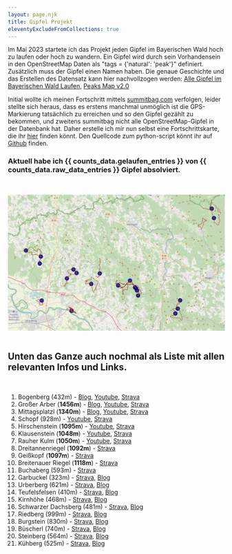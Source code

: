 ```yaml
---
layout: page.njk
title: Gipfel Projekt
eleventyExcludeFromCollections: true
---
```


Im Mai 2023 startete ich das Projekt jeden Gipfel im Bayerischen Wald hoch zu laufen oder hoch zu wandern. Ein Gipfel wird durch sein Vorhandensein in den OpenStreetMap Daten als "tags = {'natural': 'peak'}" definiert. Zusätzlich muss der Gipfel einen Namen haben. Die genaue Geschichte und das Erstellen des Datensatz kann hier nachvollzogen werden: [Alle Gipfel im Bayerischen Wald Laufen](/posts/2023-05-06-Alle-Gipfel-im-bayerischen-Wald), [Peaks Map v2.0](/posts/2024/2024-03-15-Peak_Map_Script_v2)

Initial wollte ich meinen Fortschritt mittels [summitbag.com](summitbag.com) verfolgen, leider stellte sich heraus, dass es erstens manchmal unmöglich ist die GPS-Markierung tatsächlich zu erreichen und so den Gipfel gezählt zu bekommen, und zweitens summitbag nicht alle OpenStreetMap-Gipfel in der Datenbank hat. Daher erstelle ich mir nun selbst eine Fortschrittskarte, die ihr <a href='https://raincastle.blog/assets/peaks_progress.html' data-umami-event="peaks_map">hier</a> finden könnt. Den Quellcode zum python-script könnt ihr auf <a href='https://github.com/johndillinger15/Peaks_Project_Map' class='external' target='_blank' rel='noopener' data-umami-event="github">Github</a> finden.

<h3 class="font-bold">Aktuell habe ich {{ counts_data.gelaufen_entries }} von {{ counts_data.raw_data_entries }} Gipfel absolviert.</h3><br>

[<img src='/assets/images/current_peaks_map.png' data-umami-event="peaks_map" align='center'/>](/assets/peaks_progress.html)<br><br>

## Unten das Ganze auch nochmal als Liste mit allen relevanten Infos und Links.

<br>

1.  Bogenberg (432m) -
    [Blog](/posts/2022-03-09-trailrunning-am-bogenberg),
    <a href='https://www.youtube.com/watch?v=Jads8edKb_8&t=3s' class='external' target='_blank' rel='noopener'>Youtube</a>,
    <a href='https://www.strava.com/activities/6771492971' class='external' target='_blank' rel='noopener'>Strava</a>
2.  Großer Arber (**1456m**) -
    [Blog](/posts/2020-07-09-corona-aerob-fokus-und-ersatzwettkaempfe),
    <a href='https://youtu.be/W4YSJA2AR10' class='external' target='_blank' rel='noopener'>Youtube</a>,
    <a href='https://www.strava.com/activities/3726015438' class='external' target='_blank' rel='noopener'>Strava</a>
3.  Mittagsplatzl (**1340m**) -
    [Blog](/posts/2020-07-09-corona-aerob-fokus-und-ersatzwettkaempfe),
    <a href='https://youtu.be/W4YSJA2AR10' class='external' target='_blank' rel='noopener'>Youtube</a>,
    <a href='https://www.strava.com/activities/3726015438' class='external' target='_blank' rel='noopener'>Strava</a>
4.  Schopf (928m) -
    <a href='https://youtu.be/6_o4I1SRyh8' class='external' target='_blank' rel='noopener'>Youtube</a>,
    <a href='https://www.strava.com/activities/3759672769' class='external' target='_blank' rel='noopener'>Strava</a>
5.  Hirschenstein (**1095m**) -
    <a href='https://youtu.be/6_o4I1SRyh8' class='external' target='_blank' rel='noopener'>Youtube</a>,
    <a href='https://www.strava.com/activities/3759672769' class='external' target='_blank' rel='noopener'>Strava</a>
6.  Klausenstein (**1048m**) -
    <a href='https://youtu.be/6_o4I1SRyh8' class='external' target='_blank' rel='noopener'>Youtube</a>,
    <a href='https://www.strava.com/activities/3759672769' class='external' target='_blank' rel='noopener'>Strava</a>
7.  Rauher Kulm (**1050m**) -
    <a href='https://youtu.be/6_o4I1SRyh8' class='external' target='_blank' rel='noopener'>Youtube</a>,
    <a href='https://www.strava.com/activities/3759672769' class='external' target='_blank' rel='noopener'>Strava</a>
8.  Dreitannenriegel (**1092m**) -
    <a href='https://www.strava.com/activities/4052539067' class='external' target='_blank' rel='noopener'>Strava</a>
9.  Geißkopf (**1097m**) -
    <a href='https://www.strava.com/activities/4052539067' class='external' target='_blank' rel='noopener'>Strava</a>
10. Breitenauer Riegel (**1118m**) -
    <a href='https://www.strava.com/activities/4052539067' class='external' target='_blank' rel='noopener'>Strava</a>
11. Buchaberg (593m) -
    <a href='https://www.strava.com/activities/7289236773' class='external' target='_blank' rel='noopener'>Strava</a>
12. Garbuckel (323m) -
    <a href='https://www.strava.com/activities/9186441198' class='external' target='_blank' rel='noopener'>Strava</a>,
    [Blog](/posts/2023-06-02-Gipfel-11-Garbuckel)
13. Urberberg (621m) -
    <a href='https://www.strava.com/activities/9243414805' class='external' target='_blank' rel='noopener'>Strava</a>,
    [Blog](/posts/2023-06-11-Gipfel-12-Urberberg)
14. Teufelsfelsen (410m) -
    <a href='https://www.strava.com/activities/9637744036' class='external' target='_blank' rel='noopener'>Strava</a>,
    [Blog](/posts/2023-08-13-Teufelsfelsen)
15. Kirnhöhe (468m) -
    <a href='https://www.strava.com/activities/9637744036' class='external' target='_blank' rel='noopener'>Strava</a>,
    [Blog](/posts/2023-08-13-Teufelsfelsen)
16. Schwarzer Dachsberg (481m) -
    <a href='https://www.strava.com/activities/9637744036' class='external' target='_blank' rel='noopener'>Strava</a>,
    [Blog](/posts/2023-08-13-Teufelsfelsen)
17. Riedberg (999m) - <a href='https://www.strava.com/activities/9909896815' class='external' target='_blank' rel='noopener'>Strava</a>,
    [Blog](/posts/2023-09-25-riedberg-burgstein)
18. Burgstein (830m) - <a href='https://www.strava.com/activities/9909896815' class='external' target='_blank' rel='noopener'>Strava</a>,
    [Blog](/posts/2023-09-25-riedberg-burgstein)
19. Büscherl (740m) - <a href='https://www.strava.com/activities/14929964319' class='external' target='_blank' rel='noopener'>Strava</a>,
    [Blog](/posts/2025/2025-07-01-Buescherl/)
20. Steinberg (564m) - <a href='https://www.strava.com/activities/14929964319' class='external' target='_blank' rel='noopener'>Strava</a>,
    [Blog](/posts/2025/2025-07-01-Buescherl/)
21. Kühberg (525m) - <a href='https://www.strava.com/activities/14929964319' class='external' target='_blank' rel='noopener'>Strava</a>,
    [Blog](/posts/2025/2025-07-01-Buescherl/)
